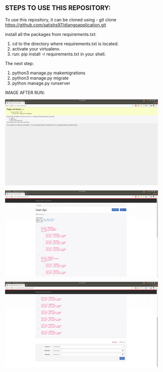 STEPS TO USE THIS REPOSITORY:
-----------------------------
 To use this repository, it can be cloned using -
                     git clone https://github.com/satishs97/djangoapplication.git
 
 install all the packages from requirements.txt: 
 1) cd to the directory where requirements.txt is located.
 2) activate your virtualenv.
 3) run: pip install -r requirements.txt in your shell.


The next step:  
1)  python3 manage.py makemigrations
2)  python3 manage.py migrate
3)  python manage.py runserver        


IMAGE AFTER RUN:

![alt text][localhost]
  
[localhost]:s1.png "localhost"


![alt text][user]
  
[user]:s2.png "user"

![alt text][activity]
  
[activity]:s3.png "activity"



 

